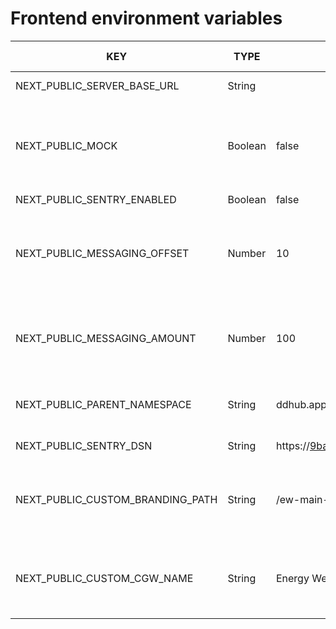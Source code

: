 # Frontend environment variables

| KEY                              | TYPE    | DEFAULT VALUE                                                             | ALLOWED VALUES                                                         | DESCRIPTION                                                                      | DEPENDENCY KEY |
| -------------------------------- | ------- | ------------------------------------------------------------------------- | ---------------------------------------------------------------------- | -------------------------------------------------------------------------------- | -------------- |
| NEXT_PUBLIC_SERVER_BASE_URL      | String  |                                                                           | Any string (URL)                                                       |                                                                                  |                |
| NEXT_PUBLIC_MOCK                 | Boolean | false                                                                     | Boolean                                                                | Should mock DDHUB Client GW server. Use this only for development purposes.      |                |
| NEXT_PUBLIC_SENTRY_ENABLED       | Boolean | false                                                                     | Boolean                                                                |                                                                                  |                |
| NEXT_PUBLIC_MESSAGING_OFFSET     | Number  | 10                                                                        | Any positive integer                                                   | Minutes to be deducted from current datetime. Used in File Download get message. |                |
| NEXT_PUBLIC_MESSAGING_AMOUNT     | Number  | 100                                                                       | Any positive integer                                                   | Amount of messages to retrieve. Used in File Download get message.               |                |
| NEXT_PUBLIC_PARENT_NAMESPACE     | String  | ddhub.apps.energyweb.iam.ewc                                              | Any string                                                             | Default namespace for enrolment configuration                                    |                |
| NEXT_PUBLIC_SENTRY_DSN           | String  | https://9baea420fdd34148b27363b41f646da9@o517012.ingest.sentry.io/5938887 | Any string (URL)                                                       |                                                                                  |                |
| NEXT_PUBLIC_CUSTOM_BRANDING_PATH | String  | /ew-main-logo.svg                                                         | Any path string of logo under /apps/dsb-client-gateway-frontend/public | Replace EWF branding with custom logo                                            |                |
| NEXT_PUBLIC_CUSTOM_CGW_NAME      | String  | Energy Web Client Gateway                                                 | Any string                                                             | Replace "Energy Web Client Gateway" with custom name                             |                |
